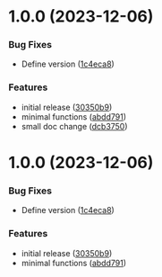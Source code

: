 # 1.0.0 (2023-12-06)


### Bug Fixes

* Define version ([1c4eca8](https://github.com/asharpefr/cypress-multi-node/commit/1c4eca8ad63ee094d5e778b7f1cdb78a909ac0cf))


### Features

* initial release ([30350b9](https://github.com/asharpefr/cypress-multi-node/commit/30350b98c72f9228364cda3e1bb544ce211e0c42))
* minimal functions ([abdd791](https://github.com/asharpefr/cypress-multi-node/commit/abdd791dc728c62c535061c1af150f3322461d72))
* small doc change ([dcb3750](https://github.com/asharpefr/cypress-multi-node/commit/dcb3750e29cb9a00c0273c9023211366550e962f))

# 1.0.0 (2023-12-06)


### Bug Fixes

* Define version ([1c4eca8](https://github.com/asharpefr/cypress-multi-node/commit/1c4eca8ad63ee094d5e778b7f1cdb78a909ac0cf))


### Features

* initial release ([30350b9](https://github.com/asharpefr/cypress-multi-node/commit/30350b98c72f9228364cda3e1bb544ce211e0c42))
* minimal functions ([abdd791](https://github.com/asharpefr/cypress-multi-node/commit/abdd791dc728c62c535061c1af150f3322461d72))
